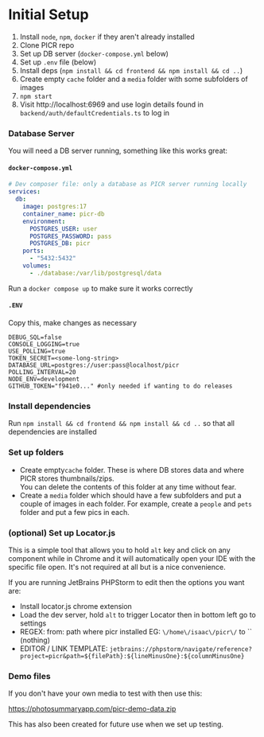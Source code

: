 
# Initial Setup

1. Install `node`, `npm`, `docker` if they aren't already installed
2. Clone PICR repo
3. Set up DB server (`docker-compose.yml` below)
4. Set up `.env` file (below)
5. Install deps (`npm install && cd frontend && npm install && cd ..`)
6. Create empty `cache` folder and a `media` folder with some subfolders of images
7. `npm start`
8. Visit http://localhost:6969 and use login details found in `backend/auth/defaultCredentials.ts` to log in

### Database Server
You will need a DB server running, something like this works great:

#### `docker-compose.yml`
```yaml
# Dev composer file: only a database as PICR server running locally
services:
  db:
    image: postgres:17
    container_name: picr-db
    environment:
      POSTGRES_USER: user
      POSTGRES_PASSWORD: pass
      POSTGRES_DB: picr
    ports:
      - "5432:5432"
    volumes:
      - ./database:/var/lib/postgresql/data
```
Run a `docker compose up` to make sure it works correctly

#### `.ENV`
Copy this, make changes as necessary
```dotenv
DEBUG_SQL=false
CONSOLE_LOGGING=true
USE_POLLING=true
TOKEN_SECRET=<some-long-string>
DATABASE_URL=postgres://user:pass@localhost/picr
POLLING_INTERVAL=20
NODE_ENV=development
GITHUB_TOKEN="f941e0..." #only needed if wanting to do releases
```

### Install dependencies
Run `npm install && cd frontend && npm install && cd ..` so that all dependencies are installed

### Set up folders
- Create empty`cache` folder. These is where DB stores data and where PICR stores thumbnails/zips.  
  You can delete the contents of this folder at any time without fear.
- Create a `media` folder which should have a few subfolders and put a couple of images in each folder.
  For example, create a `people` and `pets` folder and put a few pics in each.

### (optional) Set up Locator.js
This is a simple tool that allows you to hold `alt` key and click on any component while in Chrome and it will automatically open your IDE with the specific file open. 
It's not required at all but is a nice convenience. 

If you are running JetBrains PHPStorm to edit then the options you want are:
- Install locator.js chrome extension
- Load the dev server, hold `alt` to trigger Locator then in bottom left go to settings
- REGEX: from: path where picr installed EG: `\/home\/isaac\/picr\/` to `` (nothing)
- EDITOR / LINK TEMPLATE: `jetbrains://phpstorm/navigate/reference?project=picr&path=${filePath}:${lineMinusOne}:${columnMinusOne}`


### Demo files
If you don't have your own media to test with then use this:

https://photosummaryapp.com/picr-demo-data.zip

This has also been created for future use when we set up testing.